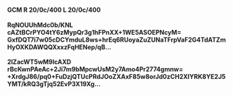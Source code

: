 #### GCM R 20/0c/400 L 20/0c/400
**RqNOUUhMdc0b/KNL**<br/>**cAZtBCrPYO4tY6zMypQr3g1hFPnXX+1WE5ASOEPNcyM=**<br/>**GxfDQT7i7w05cDCYmduL8ws+hrEq6RUoyaZuZUNaTFrpVaF2G4TdATZmHyOXKDAWQQXxxzFqHENep/qB...**<br/><br/>
**2lZacWT5wM9lcAXD**<br/>**rBcKwnPAeAc+2Ji7m9bMpcwUsM2y7Amo4Pr2774gmnw=**<br/>**+XrdgJ86/pq0+FuDzjQTUcPRdJOoZXAxF85w8orJd0zCH2XIYRK8YE2J5YMT/kRQ3gTjq52EvP3X19Xg...**